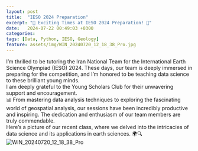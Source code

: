 ```yaml
---
layout: post
title:  "IESO 2024 Preparation"
excerpt: "🌟 Exciting Times at IESO 2024 Preparation! 🌟"
date:   2024-07-22 00:49:03 +0300
categories: 
tags: [Data, Python, IESO, Geology]
feature: assets/img/WIN_20240720_12_18_38_Pro.jpg
---
```

I’m thrilled to be tutoring the Iran National Team for the International Earth Science Olympiad (IESO) 2024. These days, our team is deeply immersed in preparing for the competition, and I’m honored to be teaching data science to these brilliant young minds. <br>
I am deeply grateful to the Young Scholars Club for their unwavering support and encouragement.<br>
📊 From mastering data analysis techniques to exploring the fascinating world of geospatial analysis, our sessions have been incredibly productive and inspiring. The dedication and enthusiasm of our team members are truly commendable.<br>
Here’s a picture of our recent class, where we delved into the intricacies of data science and its applications in earth sciences. 🌍🔍
![WIN_20240720_12_18_38_Pro](https://github.com/user-attachments/assets/811721bf-2db1-4dd7-9c83-284ecafa7667)
